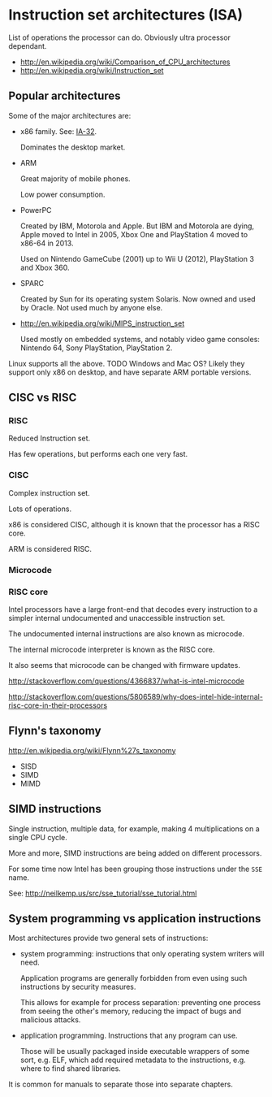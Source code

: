 # Instruction set architectures (ISA)

List of operations the processor can do. Obviously ultra processor dependant.

- <http://en.wikipedia.org/wiki/Comparison_of_CPU_architectures>
- <http://en.wikipedia.org/wiki/Instruction_set>

## Popular architectures

Some of the major architectures are:

-   x86 family. See: [IA-32](ia32.md).

    Dominates the desktop market.

-   ARM

    Great majority of mobile phones.

    Low power consumption.

-   PowerPC

    Created by IBM, Motorola and Apple. But IBM and Motorola are dying, Apple moved to Intel in 2005, Xbox One and PlayStation 4 moved to x86-64 in 2013.

    Used on Nintendo GameCube (2001) up to Wii U (2012), PlayStation 3 and Xbox 360.

-   SPARC

    Created by Sun for its operating system Solaris. Now owned and used by Oracle. Not used much by anyone else.

-   <http://en.wikipedia.org/wiki/MIPS_instruction_set>

    Used mostly on embedded systems, and notably video game consoles: Nintendo 64, Sony PlayStation, PlayStation 2.

Linux supports all the above. TODO Windows and Mac OS? Likely they support only x86 on desktop, and have separate ARM portable versions.

## CISC vs RISC

### RISC

Reduced Instruction set.

Has few operations, but performs each one very fast.

### CISC

Complex instruction set.

Lots of operations.

x86 is considered CISC, although it is known that the processor has a RISC core.

ARM is considered RISC.

### Microcode

### RISC core

Intel processors have a large front-end that decodes every instruction to a simpler internal undocumented and unaccessible instruction set.

The undocumented internal instructions are also known as microcode.

The internal microcode interpreter is known as the RISC core.

It also seems that microcode can be changed with firmware updates.

<http://stackoverflow.com/questions/4366837/what-is-intel-microcode>

<http://stackoverflow.com/questions/5806589/why-does-intel-hide-internal-risc-core-in-their-processors>

## Flynn's taxonomy

<http://en.wikipedia.org/wiki/Flynn%27s_taxonomy>

- SISD
- SIMD
- MIMD

## SIMD instructions

Single instruction, multiple data, for example, making 4 multiplications on a single CPU cycle.

More and more, SIMD instructions are being added on different processors.

For some time now Intel has been grouping those instructions under the `SSE` name.

See: <http://neilkemp.us/src/sse_tutorial/sse_tutorial.html>

## System programming vs application instructions

Most architectures provide two general sets of instructions:

-   system programming: instructions that only operating system writers will need.

    Application programs are generally forbidden from even using such instructions by security measures.

    This allows for example for process separation: preventing one process from seeing the other's memory, reducing the impact of bugs and malicious attacks.

-   application programming. Instructions that any program can use.

    Those will be usually packaged inside executable wrappers of some sort, e.g. ELF, which add required metadata to the instructions, e.g. where to find shared libraries.

It is common for manuals to separate those into separate chapters.
